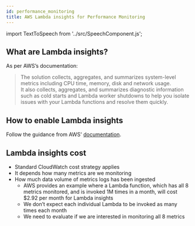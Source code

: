 ```yaml
---
id: performance_monitoring
title: AWS Lambda insights for Performance Monitoring
---
```


import TextToSpeech from '../src/SpeechComponent.js';

<TextToSpeech>

## What are Lambda insights?

As per AWS’s documentation:

> The solution collects, aggregates, and summarizes system-level metrics including CPU time, memory, disk and network usage. <br/>It also collects, aggregates, and summarizes diagnostic information such as cold starts and Lambda worker shutdowns to help you isolate issues with your Lambda functions and resolve them quickly.

## How to enable Lambda insights

Follow the guidance from AWS' [documentation](https://docs.aws.amazon.com/lambda/latest/dg/monitoring-insights.html).


## Lambda insights cost

- Standard CloudWatch cost strategy applies
- It depends how many metrics are we monitoring
-  How much data volume of metrics logs has been ingested
    * AWS provides an example where a Lambda function, which has all 8 metrics monitored, and is invoked 1M times in a month, will cost $2.92 per month for Lambda insights
    * We don’t expect each individual Lambda to be invoked as many times each month
    * We need to evaluate if we are interested in monitoring all 8 metrics

</TextToSpeech>